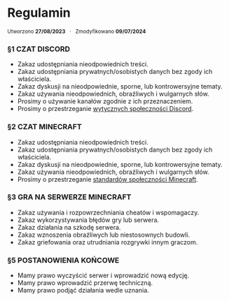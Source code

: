 # **Regulamin**
<sup>Utworzono **27/08/2023** &nbsp; · &nbsp; Zmodyfikowano **09/07/2024**</sup>

### §1 CZAT DISCORD <!-- {docsify-ignore} -->
- Zakaz udostępniania nieodpowiednich treści.
- Zakaz udostępniania prywatnych/osobistych danych bez zgody ich właściciela.
- Zakaz dyskusji na nieodpowiednie, sporne, lub kontrowersyjne tematy.
- Zakaz używania nieodpowiednich, obraźliwych i wulgarnych słów.
- Prosimy o używanie kanałów zgodnie z ich przeznaczeniem.
- Prosimy o przestrzeganie [wytycznych społeczności Discord](https://discord.com/guidelines).

### §2 CZAT MINECRAFT <!-- {docsify-ignore} -->
- Zakaz udostępniania nieodpowiednich treści.
- Zakaz udostępniania prywatnych/osobistych danych bez zgody ich właściciela.
- Zakaz dyskusji na nieodpowiednie, sporne, lub kontrowersyjne tematy.
- Zakaz używania nieodpowiednich, obraźliwych i wulgarnych słów.
- Prosimy o przestrzeganie [standardów społeczności Minecraft](https://www.minecraft.net/en-us/community-standards).

### §3 GRA NA SERWERZE MINECRAFT <!-- {docsify-ignore} -->
- Zakaz używania i rozpowrzechniania cheatów i wspomagaczy.
- Zakaz wykorzystywania błędów gry lub serwera.
- Zakaz działania na szkodę serwera.
- Zakaz wznoszenia obraźliwych lub niestosownych budowli.
- Zakaz griefowania oraz utrudniania rozgrywki innym graczom.

### §5 POSTANOWIENIA KOŃCOWE <!-- {docsify-ignore} -->
- Mamy prawo wyczyścić serwer i wprowadzić nową edycję.
- Mamy prawo wprowadzić przerwę techniczną.
- Mamy prawo podjąć działania wedle uznania.
